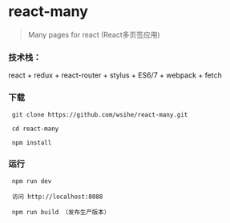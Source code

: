 # react-many
> Many pages for react (React多页签应用)

### 技术栈：

react  + redux + react-router + stylus + ES6/7 + webpack + fetch


### 下载
```
 git clone https://github.com/wsihe/react-many.git

 cd react-many

 npm install
```

### 运行
```
 npm run dev

 访问 http://localhost:8088

 npm run build （发布生产版本）
```
